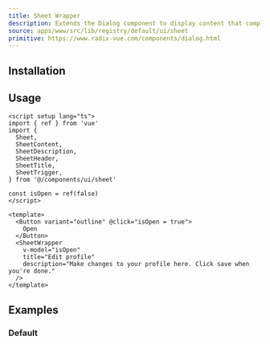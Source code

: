 ```yaml
---
title: Sheet Wrapper
description: Extends the Dialog component to display content that complements the main content of the screen.
source: apps/www/src/lib/registry/default/ui/sheet
primitive: https://www.radix-vue.com/components/dialog.html
---
```


<ComponentPreview name="SheetWrapperDemo" />

## Installation

<TabPreview name="CLI">
<template #CLI>

```bash
npx shadcn-vue@latest add wrapper-sheet
```
</template>
<template #Manual>

<Steps>

### Create new component (ex: `@/components/ui/sheet/SheetWrapper.vue`) and copy and paste the following code into your project

```vue
<script setup lang="ts">
import { type DialogRootEmits, type DialogRootProps, useForwardPropsEmits } from 'radix-vue'
import {
  Sheet,
  SheetContent,
  SheetDescription,
  SheetHeader,
  SheetTitle
} from '.'

const props = withDefaults(
  defineProps<
    DialogRootProps & {
      title?: string
      description?: string
      side?: 'top' | 'right' | 'bottom' | 'left'
    }
  >(),
  {
    side: 'right',
    title: '',
    description: ''
  }
)
const emits = defineEmits<DialogRootEmits>()

const modelValue = defineModel<boolean>()
const forwarded = useForwardPropsEmits(props, emits)
</script>

<template>
  <Sheet v-bind="forwarded" v-model:open="modelValue">
    <SheetContent :side="side">
      <SheetHeader v-if="title || description">
        <SheetTitle v-if="title">
          {{ title }}
        </SheetTitle>
        <SheetDescription v-if="description">
          {{ description }}
        </SheetDescription>
      </SheetHeader>
      <slot />
    </SheetContent>
  </Sheet>
</template>
```

### Import and use that new component into project

```vue
<script setup lang="ts">
import { ref } from 'vue'
import SheetWrapper from '@/components/ui/sheet/SheetWrapper'

const isOpen = ref(false)
</script>

<template>
  <Button variant="outline" @click="isOpen = true">
    Open
  </Button>
  <SheetWrapper
    v-model="isOpen"
    title="Edit profile"
    description="Make changes to your profile here. Click save when you're done."
  >
    // Content here
  </SheetWrapper>
</template>
```
</Steps>

</template>
</TabPreview>

## Usage

```vue
<script setup lang="ts">
import { ref } from 'vue'
import {
  Sheet,
  SheetContent,
  SheetDescription,
  SheetHeader,
  SheetTitle,
  SheetTrigger,
} from '@/components/ui/sheet'

const isOpen = ref(false)
</script>

<template>
  <Button variant="outline" @click="isOpen = true">
    Open
  </Button>
  <SheetWrapper
    v-model="isOpen"
    title="Edit profile"
    description="Make changes to your profile here. Click save when you're done."
  />
</template>
```

## Examples

### Default

<ComponentPreview name="SheetWrapperDemo" />
